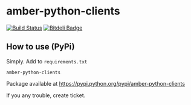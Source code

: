 amber-python-clients
===================

[![Build Status](https://travis-ci.org/dev-amber/amber-python-clients.svg?branch=master)](https://travis-ci.org/dev-amber/amber-python-clients)
[![Bitdeli Badge](https://d2weczhvl823v0.cloudfront.net/paoolo/amber-python-clients/trend.png)](https://bitdeli.com/free "Bitdeli Badge")

How to use (PyPi)
-----------------------------

Simply. Add to `requirements.txt`

    amber-python-clients

Package available at https://pypi.python.org/pypi/amber-python-clients

If you any trouble, create ticket.